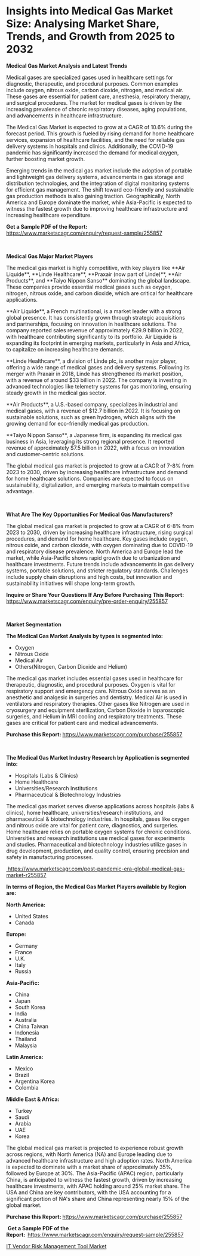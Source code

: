 <p><h1>Insights into Medical Gas Market Size: Analysing Market Share, Trends, and Growth from 2025 to 2032</h1></p><p><strong>Medical Gas Market Analysis and Latest Trends</strong></p>
<p><p>Medical gases are specialized gases used in healthcare settings for diagnostic, therapeutic, and procedural purposes. Common examples include oxygen, nitrous oxide, carbon dioxide, nitrogen, and medical air. These gases are essential for patient care, anesthesia, respiratory therapy, and surgical procedures. The market for medical gases is driven by the increasing prevalence of chronic respiratory diseases, aging populations, and advancements in healthcare infrastructure.</p><p>The Medical Gas Market is expected to grow at a CAGR of 10.6% during the forecast period. This growth is fueled by rising demand for home healthcare services, expansion of healthcare facilities, and the need for reliable gas delivery systems in hospitals and clinics. Additionally, the COVID-19 pandemic has significantly increased the demand for medical oxygen, further boosting market growth.</p><p>Emerging trends in the medical gas market include the adoption of portable and lightweight gas delivery systems, advancements in gas storage and distribution technologies, and the integration of digital monitoring systems for efficient gas management. The shift toward eco-friendly and sustainable gas production methods is also gaining traction. Geographically, North America and Europe dominate the market, while Asia-Pacific is expected to witness the fastest growth due to improving healthcare infrastructure and increasing healthcare expenditure.</p></p>
<p><strong>Get a Sample PDF of the Report:&nbsp;</strong> <a href="https://www.marketscagr.com/enquiry/request-sample/255857?utm_campaign=2003&utm_medium=2&utm_source=Github&utm_content=ia&utm_term=21012025&utm_id=medical-gas">https://www.marketscagr.com/enquiry/request-sample/255857</a></p>
<p>&nbsp;</p>
<p><strong>Medical Gas Major Market Players</strong></p>
<p><p>The medical gas market is highly competitive, with key players like **Air Liquide**, **Linde Healthcare**, **Praxair (now part of Linde)**, **Air Products**, and **Taiyo Nippon Sanso** dominating the global landscape. These companies provide essential medical gases such as oxygen, nitrogen, nitrous oxide, and carbon dioxide, which are critical for healthcare applications.</p><p>**Air Liquide**, a French multinational, is a market leader with a strong global presence. It has consistently grown through strategic acquisitions and partnerships, focusing on innovation in healthcare solutions. The company reported sales revenue of approximately €29.9 billion in 2022, with healthcare contributing significantly to its portfolio. Air Liquide is expanding its footprint in emerging markets, particularly in Asia and Africa, to capitalize on increasing healthcare demands.</p><p>**Linde Healthcare**, a division of Linde plc, is another major player, offering a wide range of medical gases and delivery systems. Following its merger with Praxair in 2018, Linde has strengthened its market position, with a revenue of around $33 billion in 2022. The company is investing in advanced technologies like telemetry systems for gas monitoring, ensuring steady growth in the medical gas sector.</p><p>**Air Products**, a U.S.-based company, specializes in industrial and medical gases, with a revenue of $12.7 billion in 2022. It is focusing on sustainable solutions, such as green hydrogen, which aligns with the growing demand for eco-friendly medical gas production.</p><p>**Taiyo Nippon Sanso**, a Japanese firm, is expanding its medical gas business in Asia, leveraging its strong regional presence. It reported revenue of approximately $7.5 billion in 2022, with a focus on innovation and customer-centric solutions.</p><p>The global medical gas market is projected to grow at a CAGR of 7-8% from 2023 to 2030, driven by increasing healthcare infrastructure and demand for home healthcare solutions. Companies are expected to focus on sustainability, digitalization, and emerging markets to maintain competitive advantage.</p></p>
<p>&nbsp;</p>
<p><strong>What Are The Key Opportunities For Medical Gas Manufacturers?</strong></p>
<p><p>The global medical gas market is projected to grow at a CAGR of 6-8% from 2023 to 2030, driven by increasing healthcare infrastructure, rising surgical procedures, and demand for home healthcare. Key gases include oxygen, nitrous oxide, and carbon dioxide, with oxygen dominating due to COVID-19 and respiratory disease prevalence. North America and Europe lead the market, while Asia-Pacific shows rapid growth due to urbanization and healthcare investments. Future trends include advancements in gas delivery systems, portable solutions, and stricter regulatory standards. Challenges include supply chain disruptions and high costs, but innovation and sustainability initiatives will shape long-term growth.</p></p>
<p><strong>Inquire or Share Your Questions If Any Before Purchasing This Report:</strong> <a href="https://www.marketscagr.com/enquiry/pre-order-enquiry/255857?utm_campaign=2003&utm_medium=2&utm_source=Github&utm_content=ia&utm_term=21012025&utm_id=medical-gas">https://www.marketscagr.com/enquiry/pre-order-enquiry/255857</a></p>
<p>&nbsp;</p>
<p><strong>Market Segmentation</strong></p>
<p><strong>The Medical Gas Market Analysis by types is segmented into:</strong></p>
<p><ul><li>Oxygen</li><li>Nitrous Oxide</li><li>Medical Air</li><li>Others(Nitrogen, Carbon Dioxide and Helium)</li></ul></p>
<p><p>The medical gas market includes essential gases used in healthcare for therapeutic, diagnostic, and procedural purposes. Oxygen is vital for respiratory support and emergency care. Nitrous Oxide serves as an anesthetic and analgesic in surgeries and dentistry. Medical Air is used in ventilators and respiratory therapies. Other gases like Nitrogen are used in cryosurgery and equipment sterilization, Carbon Dioxide in laparoscopic surgeries, and Helium in MRI cooling and respiratory treatments. These gases are critical for patient care and medical advancements.</p></p>
<p><strong>Purchase this Report:&nbsp;</strong><a href="https://www.marketscagr.com/purchase/255857?utm_campaign=2003&utm_medium=2&utm_source=Github&utm_content=ia&utm_term=21012025&utm_id=medical-gas">https://www.marketscagr.com/purchase/255857</a></p>
<p>&nbsp;</p>
<p><strong>The Medical Gas Market Industry Research by Application is segmented into:</strong></p>
<p><ul><li>Hospitals (Labs & Clinics)</li><li>Home Healthcare</li><li>Universities/Research Institutions</li><li>Pharmaceutical & Biotechnology Industries</li></ul></p>
<p><p>The medical gas market serves diverse applications across hospitals (labs & clinics), home healthcare, universities/research institutions, and pharmaceutical & biotechnology industries. In hospitals, gases like oxygen and nitrous oxide are vital for patient care, diagnostics, and surgeries. Home healthcare relies on portable oxygen systems for chronic conditions. Universities and research institutions use medical gases for experiments and studies. Pharmaceutical and biotechnology industries utilize gases in drug development, production, and quality control, ensuring precision and safety in manufacturing processes.</p></p>
<p><a href="https://www.marketscagr.com/post-pandemic-era-global-medical-gas-market-r255857?utm_campaign=2003&utm_medium=2&utm_source=Github&utm_content=ia&utm_term=21012025&utm_id=medical-gas">&nbsp;https://www.marketscagr.com/post-pandemic-era-global-medical-gas-market-r255857</a></p>
<p><strong>In terms of Region, the Medical Gas Market Players available by Region are:</strong></p>
<p>
    <p> <strong> North America: </strong>
        <ul>
            <li>United States</li>
            <li>Canada</li>
        </ul>
        </p> 
    <p> <strong> Europe: </strong>
        <ul>
            <li>Germany</li>
            <li>France</li>
            <li>U.K.</li>
            <li>Italy</li>
            <li>Russia</li>
        </ul>
        </p> 
    <p> <strong> Asia-Pacific: </strong>
        <ul>
            <li>China</li>
            <li>Japan</li>
            <li>South Korea</li>
            <li>India</li>
            <li>Australia</li>
            <li>China Taiwan</li>
            <li>Indonesia</li>
            <li>Thailand</li>
            <li>Malaysia</li>
        </ul>
        </p> 
    <p> <strong> Latin America: </strong>
        <ul>
            <li>Mexico</li>
            <li>Brazil</li>
            <li>Argentina Korea</li>
            <li>Colombia</li>
        </ul>
        </p> 
    <p> <strong> Middle East & Africa: </strong>
        <ul>
            <li>Turkey</li>
            <li>Saudi</li>
            <li>Arabia</li>
            <li>UAE</li>
            <li>Korea</li>
        </ul>
    </p>
    </p>
<p><p>The global medical gas market is projected to experience robust growth across regions, with North America (NA) and Europe leading due to advanced healthcare infrastructure and high adoption rates. North America is expected to dominate with a market share of approximately 35%, followed by Europe at 30%. The Asia-Pacific (APAC) region, particularly China, is anticipated to witness the fastest growth, driven by increasing healthcare investments, with APAC holding around 25% market share. The USA and China are key contributors, with the USA accounting for a significant portion of NA's share and China representing nearly 15% of the global market.</p></p>
<p><strong>Purchase this Report: </strong><a href="https://www.marketscagr.com/purchase/255857?utm_campaign=2003&utm_medium=2&utm_source=Github&utm_content=ia&utm_term=21012025&utm_id=medical-gas">https://www.marketscagr.com/purchase/255857</a></p>
<p>&nbsp;<strong>Get a Sample PDF of the Report:&nbsp;&nbsp;</strong><a href="https://www.marketscagr.com/enquiry/request-sample/255857?utm_campaign=2003&utm_medium=2&utm_source=Github&utm_content=ia&utm_term=21012025&utm_id=medical-gas">https://www.marketscagr.com/enquiry/request-sample/255857</a></p>
<p><strong></strong></p>
<p><p><a href="https://github.com/gulaimolin/Market-Research-Report-List-7/blob/main/it-vendor-risk-management-tool-market.md?utm_campaign=2003&utm_medium=2&utm_source=Github&utm_content=ia&utm_term=21012025&utm_id=medical-gas">IT Vendor Risk Management Tool Market</a></p></p>